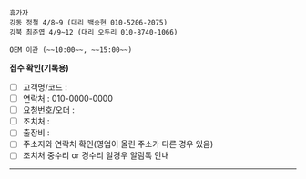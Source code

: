 ```
휴가자
강동 정철 4/8~9 (대리 백승현 010-5206-2075)
강북 최준엽 4/9~12 (대리 오두리 010-8740-1066)
```

```ad-todo
OEM 이관 (~~10:00~~, ~~15:00~~)

```

**접수 확인(기록용)**
- [ ] 고객명/코드 : 
- [ ] 연락처 : 010-0000-0000
- [ ] 요청번호/오더 : 
- [ ] 조치처 : 
- [ ] 출장비 : 
- [ ] 주소지와 연락처 확인(영업이 올린 주소가 다른 경우 있음)
- [ ] 조치처 중수리 or 경수리 일경우 알림톡 안내
---

